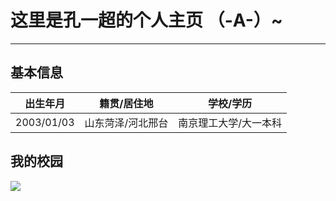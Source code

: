 # 这里是孔一超的个人主页 （-A-）~
---
## 基本信息
|  出生年月  |  籍贯/居住地  |  学校/学历  | 
|  ----  |  ----  |  ----  |
|  2003/01/03  |  山东菏泽/河北邢台  |  南京理工大学/大一本科  | 
## 我的校园

![](http://m.qpic.cn/psc?/V52EhUgX0YboDE1ze2qB0GEYU82zqMdY/ruAMsa53pVQWN7FLK88i5gYaCTmWW5H3wrnmLFjEyJ8jbkT0BTDVEeBkZ26u57CFcKKNqd0uPHC.tdcCunHTZpLRhomaNYKe.NqeYxA.BZg!/b&bo=VQhABgAAAAADBzk!&rf=viewer_4)



